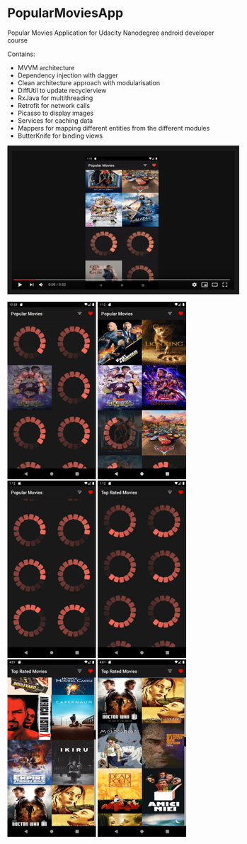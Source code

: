 # PopularMoviesApp
Popular Movies Application for Udacity Nanodegree android developer course

Contains:
- MVVM architecture
- Dependency injection with dagger
- Clean architecture approach with modularisation
- DiffUtil to update recyclerview
- RxJava for multithreading
- Retrofit for network calls
- Picasso to display images
- Services for caching data
- Mappers for mapping different entities from the different modules
- ButterKnife for binding views

<a href="http://www.youtube.com/watch?feature=player_embedded&v=KPCqwD2kTL4
" target="_blank"><img src="screenshots/popular_movie.png"
alt="App demo video" width="560" height="315" border="10" /></a>

<img src="screenshots/Screenshot_1565265240.png" width="200" height="400"> 
<img src="screenshots/Screenshot_1565266337.png" width="200" height="400">
<img src="screenshots/Screenshot_1565266341.png" width="200" height="400">
<img src="screenshots/Screenshot_1565266345.png" width="200" height="400">
<img src="screenshots/Screenshot_1565276478.png" width="200" height="400">
<img src="screenshots/Screenshot_1565276483.png" width="200" height="400">
